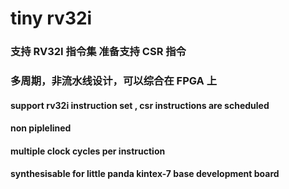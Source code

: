 # **tiny rv32i**  
  
### 支持 RV32I 指令集 准备支持 CSR 指令  
### 多周期，非流水线设计，可以综合在 FPGA 上  
  

    
#### **support rv32i instruction set , csr instructions are scheduled**
#### **non piplelined**
#### **multiple clock cycles per instruction**
#### **synthesisable for little panda kintex-7 base development board**
